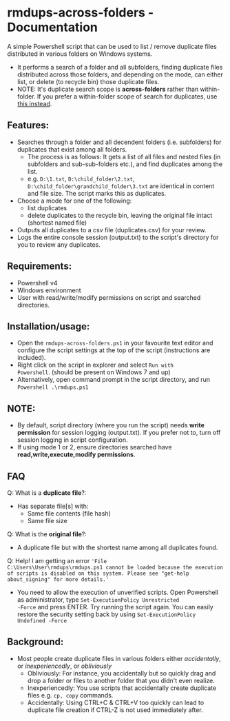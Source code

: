 # rmdups-across-folders - Documentation
A simple Powershell script that can be used to list / remove duplicate files distributed in various folders on Windows systems. 
- It performs a search of a folder and all subfolders, finding duplicate files distributed across those folders, and depending on the mode, can either list, or delete (to recycle bin) those duplicate files.
- NOTE: It's duplicate search scope is <b>across-folders</b> rather than within-folder. If you prefer a within-folder scope of search for duplicates, use <a href="https://github.com/theohbrothers/rmdups">this instead</a>.  

## Features:
- Searches through a folder and all decendent folders (i.e. subfolders) for duplicates that exist among all folders. 
	- The process is as follows: It gets a list of all files and nested files (in subfolders and sub-sub-folders etc.), and find duplicates among the list.
	- e.g. <code>D:\1.txt</code>, <code>D:\child_folder\2.txt</code>, <code>D:\child_folder\grandchild_folder\3.txt</code> are identical in content and file size. The script marks this as duplicates.
- Choose a mode for one of the following:
	- list duplicates 
	- delete duplicates to the recycle bin, leaving the original file intact (shortest named file)
- Outputs all duplicates to a csv file (duplicates.csv) for your review.
- Logs the entire console session (output.txt) to the script's directory for you to review any duplicates. 

## Requirements:
- Powershell v4
- Windows environment
- User with read/write/modify permissions on script and searched directories.

## Installation/usage:
- Open the <code>rmdups-across-folders.ps1</code> in your favourite text editor and configure the script settings at the top of the script (instructions are included).
- Right click on the script in explorer and select <code>Run with Powershell</code>. (should be present on Windows 7 and up)
- Alternatively, open command prompt in the script directory, and run <code>Powershell .\rmdups.ps1</code>

## NOTE:
- By default, script directory (where you run the script) needs <b>write permission</b> for session logging (output.txt). If you prefer not to, turn off session logging in script configuration.
- If using mode 1 or 2, ensure directories searched have <b>read,write,execute,modify permissions</b>.

## FAQ
Q: What is a <b>duplicate file</b>?:
- Has separate file[s] with:
	- Same file contents (file hash)
	- Same file size
	
Q: What is the <b>original file</b>?:
- A duplicate file but with the shortest name among all duplicates found.

Q: Help! I am getting an error <code>'File C:\Users\User\rmdups\rmdups.ps1 cannot be loaded because the execution of scripts is disabled on this system. Please see "get-help about_signing" for more details.'</code>
- You need to allow the execution of unverified scripts. Open Powershell as administrator, type <code>Set-ExecutionPolicy Unrestricted -Force</code> and press ENTER. Try running the script again. You can easily restore the security setting back by using <code>Set-ExecutionPolicy Undefined -Force</code>

## Background:
- Most people create duplicate files in various folders either <i>accidentally</i>, or <i>inexperiencedly</i>, or <i>obliviously</i>
	- Obliviously: For instance, you accidentally but so quickly drag and drop a folder or files to another folder that you didn't even realize.
	- Inexperiencedly: You use scripts that accidentally create duplicate files e.g. <code>cp, copy</code> commands.
	- Accidentally: Using CTRL+C & CTRL+V too quickly can lead to duplicate file creation if CTRL-Z is not used immediately after.
